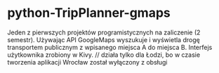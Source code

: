 # python-TripPlanner-gmaps
Jeden z pierwszych projektów programistycznych na zaliczenie (2 semestr). Używając API GoogleMaps wyszukuje i wyświetla drogę transportem publicznym z wpisanego miejsca A do miejsca B. Interfejs użytkownika zrobiony w Kivy.
// działa tylko dla Łodzi, bo w czasie tworzenia aplikacji Wrocław został wyłączony z obsługi
